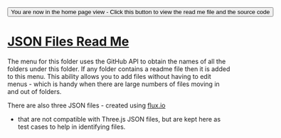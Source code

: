 <span style=display:none; >
[You are now in a GitHub source code view - click this link to view the home page]( http://ladybug-analysis-tools.github.io/3d-models/content/json/ "View file as a web page." ) </span>
<input type=button onclick=window.location.href='https://github.com/ladybug-analysis-tools/3d-models/tree/gh-pages/content/json/'; 
value='You are now in the home page view - Click this button to view the read me file and the source code' >


[JSON Files Read Me]( index.html )
===


The menu for this folder uses the GitHub API to obtain the names of all the folders under this folder.
If any folder contains a readme file then it is added to this menu.
This ability allows you to add files without having to edit menus - which is handy when there are large numbers of files moving in and out of folders.

There are also three JSON files - created using [flux.io]( http://flux.io ) 
- that are not compatible with Three.js JSON files, but are kept here as test cases to help in identifying files.